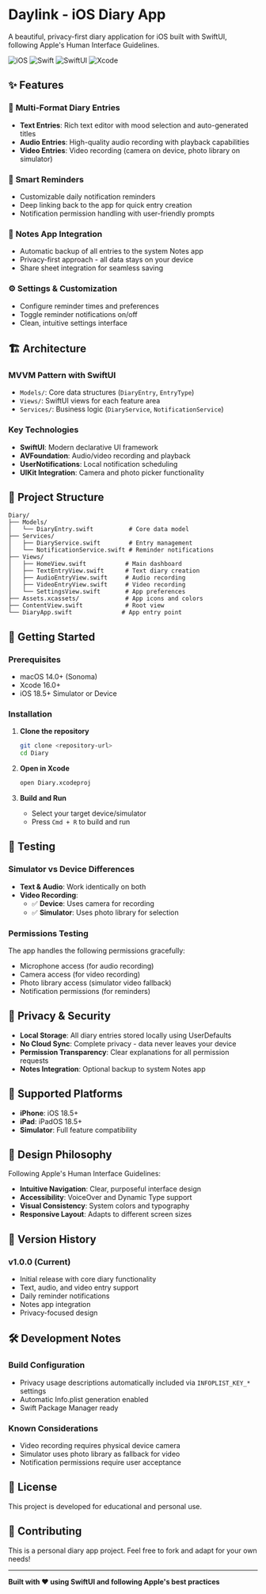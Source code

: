 # Daylink - iOS Diary App

A beautiful, privacy-first diary application for iOS built with SwiftUI, following Apple's Human Interface Guidelines.

![iOS](https://img.shields.io/badge/iOS-18.5+-blue.svg)
![Swift](https://img.shields.io/badge/Swift-5.0+-orange.svg)
![SwiftUI](https://img.shields.io/badge/SwiftUI-3.0+-green.svg)
![Xcode](https://img.shields.io/badge/Xcode-16.0+-blue.svg)

## ✨ Features

### 📝 **Multi-Format Diary Entries**
- **Text Entries**: Rich text editor with mood selection and auto-generated titles
- **Audio Entries**: High-quality audio recording with playback capabilities
- **Video Entries**: Video recording (camera on device, photo library on simulator)

### 🔔 **Smart Reminders**
- Customizable daily notification reminders
- Deep linking back to the app for quick entry creation
- Notification permission handling with user-friendly prompts

### 📱 **Notes App Integration**
- Automatic backup of all entries to the system Notes app
- Privacy-first approach - all data stays on your device
- Share sheet integration for seamless saving

### ⚙️ **Settings & Customization**
- Configure reminder times and preferences
- Toggle reminder notifications on/off
- Clean, intuitive settings interface

## 🏗 Architecture

### **MVVM Pattern with SwiftUI**
- `Models/`: Core data structures (`DiaryEntry`, `EntryType`)
- `Views/`: SwiftUI views for each feature area
- `Services/`: Business logic (`DiaryService`, `NotificationService`)

### **Key Technologies**
- **SwiftUI**: Modern declarative UI framework
- **AVFoundation**: Audio/video recording and playback
- **UserNotifications**: Local notification scheduling
- **UIKit Integration**: Camera and photo picker functionality

## 📂 Project Structure

```
Diary/
├── Models/
│   └── DiaryEntry.swift          # Core data model
├── Services/
│   ├── DiaryService.swift        # Entry management
│   └── NotificationService.swift # Reminder notifications
├── Views/
│   ├── HomeView.swift           # Main dashboard
│   ├── TextEntryView.swift      # Text diary creation
│   ├── AudioEntryView.swift     # Audio recording
│   ├── VideoEntryView.swift     # Video recording
│   └── SettingsView.swift       # App preferences
├── Assets.xcassets/             # App icons and colors
├── ContentView.swift            # Root view
└── DiaryApp.swift              # App entry point
```

## 🚀 Getting Started

### **Prerequisites**
- macOS 14.0+ (Sonoma)
- Xcode 16.0+
- iOS 18.5+ Simulator or Device

### **Installation**

1. **Clone the repository**
   ```bash
   git clone <repository-url>
   cd Diary
   ```

2. **Open in Xcode**
   ```bash
   open Diary.xcodeproj
   ```

3. **Build and Run**
   - Select your target device/simulator
   - Press `Cmd + R` to build and run

## 🧪 Testing

### **Simulator vs Device Differences**
- **Text & Audio**: Work identically on both
- **Video Recording**: 
  - ✅ **Device**: Uses camera for recording
  - ✅ **Simulator**: Uses photo library for selection

### **Permissions Testing**
The app handles the following permissions gracefully:
- Microphone access (for audio recording)
- Camera access (for video recording)
- Photo library access (simulator video fallback)
- Notification permissions (for reminders)

## 🔐 Privacy & Security

- **Local Storage**: All diary entries stored locally using UserDefaults
- **No Cloud Sync**: Complete privacy - data never leaves your device
- **Permission Transparency**: Clear explanations for all permission requests
- **Notes Integration**: Optional backup to system Notes app

## 📱 Supported Platforms

- **iPhone**: iOS 18.5+
- **iPad**: iPadOS 18.5+
- **Simulator**: Full feature compatibility

## 🎨 Design Philosophy

Following Apple's Human Interface Guidelines:
- **Intuitive Navigation**: Clear, purposeful interface design
- **Accessibility**: VoiceOver and Dynamic Type support
- **Visual Consistency**: System colors and typography
- **Responsive Layout**: Adapts to different screen sizes

## 🔄 Version History

### v1.0.0 (Current)
- Initial release with core diary functionality
- Text, audio, and video entry support
- Daily reminder notifications
- Notes app integration
- Privacy-focused design

## 🛠 Development Notes

### **Build Configuration**
- Privacy usage descriptions automatically included via `INFOPLIST_KEY_*` settings
- Automatic Info.plist generation enabled
- Swift Package Manager ready

### **Known Considerations**
- Video recording requires physical device camera
- Simulator uses photo library as fallback for video
- Notification permissions require user acceptance

## 📄 License

This project is developed for educational and personal use.

## 🤝 Contributing

This is a personal diary app project. Feel free to fork and adapt for your own needs!

---

**Built with ❤️ using SwiftUI and following Apple's best practices** 